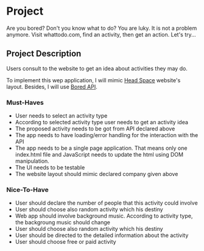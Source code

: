 # Project

Are you bored? Don't you know what to do? You are luky. It is not a problem anymore. Visit whattodo.com, find an activity, then get an action. Let's try...

<h2>Project Description</h2>

Users consult to the website to get an idea about activities they may do. 

To implement this wep application, I will mimic <a href="https://www.headspace.com/">Head Space</a> website's layout. Besides, I will use <a href="https://www.boredapi.com/">Bored API</a>.

<h3>Must-Haves</h3>
<ul>
  <li>User needs to select an activity type</li>
  <li>According to selected activity type user needs to get an activity idea</li>
  <li>The proposed activity needs to be got from API declared above</li>
  <li>The app needs to have loading/error handling for the interaction with the API</li>
  <li> The app needs to be a single page application. That means only one index.html file and JavaScript needs to update the html using DOM manipulation.</li>
  <li>The UI needs to be testable</li>
  <li>The website layout should mimic declared company given above</li>
</ul>
<h3>Nice-To-Have</h3>
<ul>
  <li>User should declare the number of people that this activity could involve</li>
  <li>User should choose also random activity which his destiny</li>
  <li>Web app should involve background music. According to activity type, the backgroung music should change</li>
  <li>User should choose also random activity which his destiny</li>
  <li>User should be directed to the detailed information about the activity</li>
  <li>User should choose free or paid activity</li>  
</ul>
